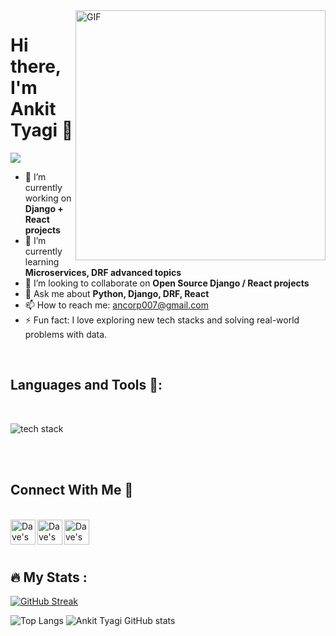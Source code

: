 

<img align="right" alt="GIF" src="https://github.com/Adam-pw/Adam-pw/blob/main/animation_500_kxa883sd.gif" width="400" height="400" />

# Hi there, I'm Ankit Tyagi 👋                                           
![](https://komarev.com/ghpvc/?username=ancorp134&color=blue)

- 🔭 I’m currently working on **Django + React projects**  
- 🌱 I’m currently learning **Microservices, DRF advanced topics**  
- 👯 I’m looking to collaborate on **Open Source Django / React projects**  
- 💬 Ask me about **Python, Django, DRF, React**  
- 📫 How to reach me: ancorp007@gmail.com 
- ⚡ Fun fact: I love exploring new tech stacks and solving real-world problems with data.

<br/>

 ## Languages and Tools 🔰:
 <br/>
<p>
  <img src="https://skillicons.dev/icons?i=python,django,react,nodejs,git,github,html,css,js,bootstrap,mysql,vscode,postman,docker" alt="tech stack" />
</p>


</br> 
<br/>
 
## Connect With Me 🤝
<br/>
<a href="https://www.instagram.com/_ankit_tyagi_12/" target="_blank">
  <img align="left" alt="Dave's Instagram" width="40px" src="https://upload.wikimedia.org/wikipedia/commons/thumb/a/a5/Instagram_icon.png/600px-Instagram_icon.png" />
</a>

<a href="https://twitter.com/Ankitty19769248" target="_blank">
  <img align="left" alt="Dave's Twitter" width="40px" src="https://cdn2.iconfinder.com/data/icons/metro-uinvert-dock/256/Twitter_NEW.png" />
</a>

<a  href="https://www.linkedin.com/in/ankit-tyagi-a846711a8/" target="_blank">
  <img align="left" alt="Dave's Linkdein" width="40px" src="https://cdn3.iconfinder.com/data/icons/inficons/512/linkedin.png" />
</a>

<br/>
<br/>
<br/>


## :fire: My Stats :
[![GitHub Streak](https://streak-stats.demolab.com?user=ancorp134&theme=dark)](https://git.io/streak-stats)

![Top Langs](https://github-readme-stats.vercel.app/api/top-langs/?username=ancorp134&layout=compact&theme=dark)  ![Ankit Tyagi GitHub stats](https://github-readme-stats.vercel.app/api?username=ancorp134&theme=dark&show_icons=true)
